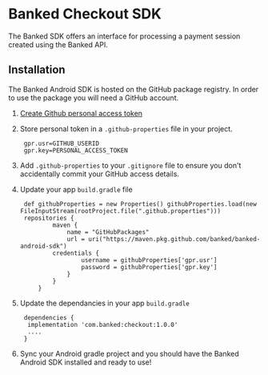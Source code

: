 # Banked Checkout SDK

The Banked SDK offers an interface for processing a payment session created using the Banked API.

## Installation

The Banked Android SDK is hosted on the GitHub package registry. In order to use the package you will need a GitHub account.

1) [Create Github personal access token](https://help.github.com/en/github/authenticating-to-github/creating-a-personal-access-token-for-the-command-line)
1) Store personal token in a `.github-properties` file in your project. 

        gpr.usr=GITHUB_USERID
        gpr.key=PERSONAL_ACCESS_TOKEN

1) Add `.github-properties` to your `.gitignore` file to ensure you don't accidentally commit your GitHub access details.
1) Update your app `build.gradle` file 

        def githubProperties = new Properties() githubProperties.load(new        FileInputStream(rootProject.file(".github.properties")))
        repositories {
                maven {
                    name = "GitHubPackages"
                    url = uri("https://maven.pkg.github.com/banked/banked-android-sdk")
                credentials {
                        username = githubProperties['gpr.usr']
                        password = githubProperties['gpr.key']
                    }
                }
            }

1) Update the dependancies in your app `build.gradle`

        dependencies {
         implementation 'com.banked:checkout:1.0.0'
         ....
        }

1) Sync your Android gradle project and you should have the Banked Android SDK installed and ready to use!
